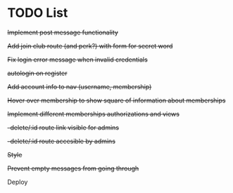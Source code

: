 # TODO List

~~Implement post message functionality~~

~~Add join club route (and perk?) with form for secret word~~

~~Fix login error message when invalid credentials~~

~~autologin on register~~

~~Add account info to nav (username, membership)~~

 ~~Hover over membership to show square of information about memberships~~

~~Implement different memberships authorizations and views~~

 ~~-delete/:id route link visible for admins~~

 ~~-delete/:id route accesible by admins~~

~~Style~~

~~Prevent empty messages from going through~~

Deploy
